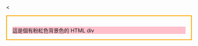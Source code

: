 <<div style="border:2px orange solid;padding:15px;">
<div style="background-color:pink;">這是個有粉紅色背景色的 HTML div</div>
</div>
